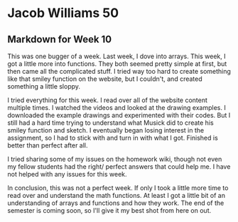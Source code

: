 # Jacob Williams 50
## Markdown for Week 10

This was one bugger of a week.  Last week, I dove into arrays.  This week, I got a little more into functions.  They both seemed pretty simple at first, but then came all the complicated stuff.  I tried way too hard to create something like that smiley function on the website, but I couldn't, and created something a little sloppy.

I tried everything for this week.  I read over all of the website content multiple times.  I watched the videos and looked at the drawing examples.  I downloaded the example drawings and experimented with their codes.  But I still had a hard time trying to understand what Musick did to create his smiley function and sketch. I eventually began losing interest in the assignment, so I had to stick with and turn in with what I got.  Finished is better than perfect after all.

I tried sharing some of my issues on the homework wiki, though not even my fellow students had the right/ perfect answers that could help me.  I have not helped with any issues for this week.

In conclusion, this was not a perfect week.  If only I took a little more time to read over and understand the math functions.  At least I got a little bit of an understanding of arrays and functions and how they work.  The end of the semester is coming soon, so I'll give it my best shot from here on out.
